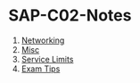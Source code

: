 # SAP-C02-Notes

1. [Networking](/Networking.md)
1. [Misc](misc.md)
1. [Service Limits](Service-limits.md)
1. [Exam Tips](Exam-tips.md)
